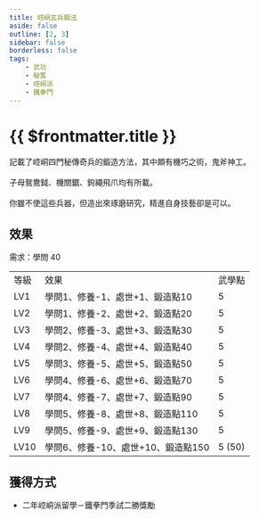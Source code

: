 ```yaml
---
title: 崆峒玄兵鍛法
aside: false
outline: [2, 3]
sidebar: false
borderless: false
tags:
    - 武功
    - 秘笈
    - 崆峒派
    - 鐵拳門
---
```


# {{ $frontmatter.title }}

<BookItemIcon :size="`medium`" :needLink="false" :no="8009" :style="'float: right;'" />

記載了崆峒四門秘傳奇兵的鍛造方法，其中頗有機巧之術，鬼斧神工。
<br><br>
子母鴛鴦鉞、機關鋸、鉤繩飛爪均有所載。
<br><br>
你雖不使這些兵器，但造出來琢磨研究，精進自身技藝卻是可以。
<br clear="all" />

## 效果

需求：學問 40

<table>
    <tr>
        <td>等級</td>
        <td>效果</td>
        <td>武學點</td>
    </tr>
    <tr>
        <td>LV1</td>
        <td>學問1、修養-1、處世+1、鍛造點10</td>
        <td>5</td>
    </tr>
    <tr>
        <td>LV2</td>
        <td>學問1、修養-2、處世+2、鍛造點20</td>
        <td>5</td>
    </tr>
    <tr>
        <td>LV3</td>
        <td>學問2、修養-3、處世+3、鍛造點30</td>
        <td>5</td>
    </tr>
    <tr>
        <td>LV4</td>
        <td>學問2、修養-4、處世+4、鍛造點40</td>
        <td>5</td>
    </tr>
    <tr>
        <td>LV5</td>
        <td>學問3、修養-5、處世+5、鍛造點50</td>
        <td>5</td>
    </tr>
    <tr>
        <td>LV6</td>
        <td>學問4、修養-6、處世+6、鍛造點70</td>
        <td>5</td>
    </tr>
    <tr>
        <td>LV7</td>
        <td>學問4、修養-7、處世+7、鍛造點90</td>
        <td>5</td>
    </tr>
    <tr>
        <td>LV8</td>
        <td>學問5、修養-8、處世+8、鍛造點110</td>
        <td>5</td>
    </tr>
    <tr>
        <td>LV9</td>
        <td>學問5、修養-9、處世+9、鍛造點130</td>
        <td>5</td>
    </tr>
    <tr>
        <td>LV10</td>
        <td>學問6、修養-10、處世+10、鍛造點150</td>
        <td>5 (50)</td>
    </tr>
</table>

## 獲得方式

-   二年崆峒派留學－鐵拳門季試二勝獎勵

